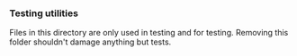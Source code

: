 ### Testing utilities

Files in this directory are only used in testing and for testing.
Removing this folder shouldn't damage anything but tests.